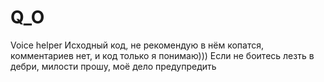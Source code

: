 # Q_O
Voice helper
Исходный код, не рекомендую в нём копатся, комментариев нет, и код только я понимаю))) Если не боитесь лезть в дебри, милости прошу, моё дело предупредить
